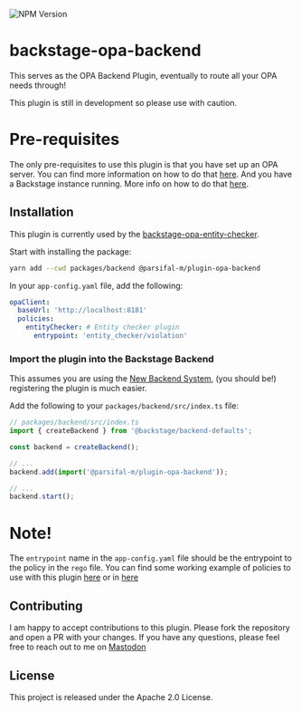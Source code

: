 ![NPM Version](https://img.shields.io/npm/v/%40parsifal-m%2Fplugin-opa-backend?logo=npm)

# backstage-opa-backend

This serves as the OPA Backend Plugin, eventually to route all your OPA needs through!

This plugin is still in development so please use with caution.

# Pre-requisites

The only pre-requisites to use this plugin is that you have set up an OPA server. You can find more information on how to do that [here](https://www.openpolicyagent.org/docs/latest/deployments/). And you have a Backstage instance running. More info on how to do that [here](https://backstage.io/docs/getting-started).

## Installation

This plugin is currently used by the [backstage-opa-entity-checker](../backstage-opa-entity-checker/README.md).

Start with installing the package:

```bash
yarn add --cwd packages/backend @parsifal-m/plugin-opa-backend
```

In your `app-config.yaml` file, add the following:

```yaml
opaClient:
  baseUrl: 'http://localhost:8181'
  policies:
    entityChecker: # Entity checker plugin
      entrypoint: 'entity_checker/violation'
```

### Import the plugin into the Backstage Backend

This assumes you are using the [New Backend System](https://backstage.io/docs/backend-system/), (you should be!) registering the plugin is much easier.

Add the following to your `packages/backend/src/index.ts` file:

```ts
// packages/backend/src/index.ts
import { createBackend } from '@backstage/backend-defaults';

const backend = createBackend();

// ...
backend.add(import('@parsifal-m/plugin-opa-backend'));

// ...
backend.start();
```

# Note!

The `entrypoint` name in the `app-config.yaml` file should be the entrypoint to the policy in the `rego` file. You can find some working example of policies to use with this plugin [here](https://github.com/Parsifal-M/backstage-opa-policies) or in [here](../../example-opa-policies/README.md)

## Contributing

I am happy to accept contributions to this plugin. Please fork the repository and open a PR with your changes. If you have any questions, please feel free to reach out to me on [Mastodon](https://hachyderm.io/@parcifal)

## License

This project is released under the Apache 2.0 License.
